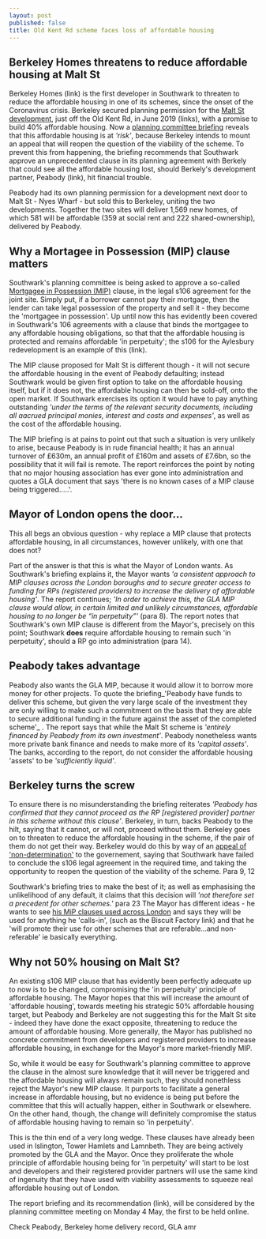 ```yaml
---
layout: post
published: false
title: Old Kent Rd scheme faces loss of affordable housing
---
```

## Berkeley Homes threatens to reduce affordable housing at Malt St

Berkeley Homes (link) is the first developer in Southwark to threaten to reduce the affordable housing in one of its schemes, since the onset of the Coronavirus crisis.  Berkeley secured planning permission for the [Malt St development](https://planning.southwark.gov.uk/online-applications-old/simpleSearchResults.do?action=firstPage), just off the Old Kent Rd, in June 2019 (links), with a promise to build 40% affordable housing.  Now a [planning committee briefing](http://moderngov.southwark.gov.uk/documents/s88488/Report%20Mortgagee%20in%20possession%20S106%20clause-%20Malt%20Street%20redevelopment.pdf) reveals that this affordable housing is at _'risk'_, because Berkeley intends to mount an appeal that will reopen the question of the viability of the scheme.  To prevent this from happening, the briefing recommends that Southwark approve an unprecedented clause in its planning agreement with Berkely that could see all the affordable housing lost, should Berkely's development partner, Peabody (link), hit financial trouble.

Peabody had its own planning permission for a development next door to Malt St - Nyes Wharf - but sold this to Berkeley, uniting the two developments.  Together the two sites will deliver 1,569 new homes, of which 581 will be affordable (359 at social rent and 222 shared-ownership), delivered by Peabody.

## Why a Mortagee in Possession (MIP) clause matters

Southwark's planning committee is being asked to approve a so-called [Mortgagee in Possession (MIP)](https://www.oxfordreference.com/view/10.1093/oi/authority.20110803100211114) clause, in the legal s106 agreement for the joint site.  Simply put, if a borrower cannot pay their mortgage, then the lender can take legal possession of the property and sell it - they become the 'mortgagee in possession'.  Up until now this has evidently been covered in Southwark's 106 agreements with a clause that binds the mortgagee to any affordable housing obligations, so that that the affordable housing is protected and remains affordable 'in perpetuity'; the s106 for the Aylesbury redevelopment is an example of this (link).

The MIP clause proposed for Malt St is different though - it will not secure the affordable housing in the event of Peabody defaulting; instead Southwark would be given first option to take on the affordable housing itself, but if it does not, the affordable housing can then be sold-off, onto the open market.  If Southwark exercises its option it would have to pay anything outstanding _'under the terms of the relevant security documents, including all aacrued principal monies, interest and costs and expenses'_, as well as the cost of the affordable housing. 

The MIP briefing is at pains to point out that such a situation is very unlikely to arise, because Peabody is in rude financial health; it has an annual turnover of £630m, an annual profit of £160m and assets of £7.6bn, so the possibility that it will fail is remote.  The report reinforces the point by noting that no major housing association has ever gone into administration and quotes a GLA document that says 'there is no known cases of a MIP clause being triggered.....'.

## Mayor of London opens the door...

This all begs an obvious question - why replace a MIP clause that protects affordable housing, in all circumstances, however unlikely, with one that does not?  

Part of the answer is that this is what the Mayor of London wants.  As Southwark's briefing explains it, the Mayor wants  _'a consistent approach to MIP clauses across the London boroughs and to secure greater access to funding for RPs (registered providers) to increase the delivery of affordable housing'_.  The report continues; _'In order to achieve this, the GLA MIP clause would allow, in certain limited and unlikely circumstances, affordable housing to no longer be “in perpetuity”'_ (para 8).  The report notes that Southwark's own MIP clause is different from the Mayor's, precisely on this point; Southwark **does** require affordable housing to remain such 'in perpetuity', should a RP go into administration (para 14). 

## Peabody takes advantage

Peabody also wants the GLA MIP, because it would allow it to borrow more money for other projects.  To quote the briefing_'Peabody have funds to deliver this scheme, but given the very large scale of the investment they are only willing to make such a commitment on the basis that they are able to secure additional funding in the future against the asset of the completed scheme'_ .  The report says that while the Malt St scheme is _'entirely financed by Peabody from its own investment'_.  Peabody nonetheless wants more private bank finance and needs to make more of its _'capital assets'_. The banks, according to the report, do not consider the affordable housing 'assets' to be _'sufficiently liquid'_.

## Berkeley turns the screw

To ensure there is no misunderstanding the briefing reiterates _'Peabody has confirmed that they cannot proceed as the RP [registered provider] partner in this scheme without this clause'_. Berkeley, in turn, backs Peabody to the hilt, saying that it cannot, or will not, proceed without them. Berkeley goes on to threaten to reduce the affordable housing in the scheme, if the pair of them do not get their way.  Berkeley would do this by way of an [appeal of 'non-determination'](https://www.planningportal.co.uk/info/200232/planning_applications/58/the_decision-making_process/8) to the governement, saying that Southwark have failed to conclude the s106 legal agreement in the required time, and taking the opportunity to reopen the question of the viability of the scheme.    Para 9, 12

Southwark's briefing tries to make the best of it; as well as emphasising the unlikelihood of any default, it claims that this decision will _'not therefore set a precedent for other schemes.'_ para 23  The Mayor has different ideas - he wants to see [his MiP clauses used across London](https://www.housing.org.uk/globalassets/files/resource-files/gla_practice_note_mortgagee_in_possession_january_2019.pdf) and says they will be used for anything he 'calls-in', (such as the Biscuit Factory link) and that he 'will promote their use for other schemes that are referable...and non-referable' ie basically everything.

## Why not 50% housing on Malt St?

An existing s106 MIP clause that has evidently been perfectly adequate up to now is to be changed, compromising the 'in perpetuity' principle of affordable housing.  The Mayor hopes that this will increase the amount of 'affordable housing', towards meeting his strategic 50% affordable housing target, but Peabody and Berkeley are not suggesting this for the Malt St site - indeed they have done the exact opposite, threatening to reduce the amount of affordable housing.  More generally, the Mayor has published no concrete commitment from developers and registered providers to increase affordable housing,  in exchange for the Mayor's more market-friendly MIP. 

So, while it would be easy for Southwark's planning committee to approve the clause in the almost sure knowledge that it will never be triggered and the affordable housing will always remain such, they should nonethless reject the Mayor's new MIP clause. It purports to facilitate a general increase in affordable housing, but no evidence is being put before the committee that this will actually happen, either in Southwark or elsewhere.  On the other hand, though, the change will definitely compromise the status of affordable housing having to remain so 'in perpetuity'.

This is the thin end of a very long wedge.  These clauses have already been used in Islington, Tower Hamlets and Lamnbeth.  They are being actively promoted by the GLA and the Mayor.  Once they proliferate the whole principle of affordable housing being for 'in perpetuity' will start to be lost and developers and their registered provider partners will use the same kind of ingenuity that they have used with viability assessments to squeeze real affordable housing out of London.

The report briefing and its recommendation (link), will be considered by the planning committee meeting on Monday 4 May, the first to be held online.

Check Peabody, Berkeley home delivery record, GLA amr

